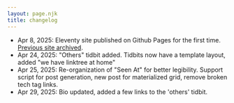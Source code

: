 ```yaml
---
layout: page.njk
title: changelog
---
```


- Apr 8, 2025: Eleventy site published on Github Pages for the first time. [Previous site archived](ecstatic-hamilton-c5bb73.netlify.app).
- Apr 24, 2025: "Others" tidbit added. Tidbits now have a template layout, added "we have linktree at home"
- Apr 25, 2025: Re-organization of "Seen At" for better legibility. Support script for post generation, new post for materialized grid, remove broken tech tag links. 
- Apr 29, 2025: Bio updated, added a few links to the 'others' tidbit.